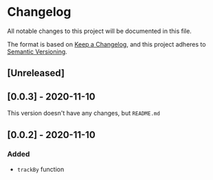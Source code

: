 # Changelog

All notable changes to this project will be documented in this file.

The format is based on [Keep a Changelog](https://keepachangelog.com/en/1.0.0/),
and this project adheres to [Semantic Versioning](https://semver.org/spec/v2.0.0.html).

## [Unreleased]

## [0.0.3] - 2020-11-10

This version doesn't have any changes, but `README.md`

## [0.0.2] - 2020-11-10

### Added

- `trackBy` function
